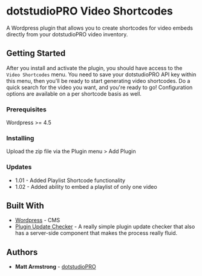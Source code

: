 # dotstudioPRO Video Shortcodes

A Wordpress plugin that allows you to create shortcodes for video embeds directly from your dotstudioPRO video inventory.

## Getting Started

After you install and activate the plugin, you should have access to the `Video Shortcodes` menu.  You need to save your dotstudioPRO API key within this menu, then you'll be ready to start generating video shortcodes.  Do a quick search for the video you want, and you're ready to go!  Configuration options are available on a per shortcode basis as well.

### Prerequisites

Wordpress >= 4.5

### Installing

Upload the zip file via the Plugin menu > Add Plugin

### Updates

- 1.01 - Added Playlist Shortcode functionality
- 1.02 - Added ability to embed a playlist of only one video

## Built With

* [Wordpress](http://www.wordpress.org) - CMS
* [Plugin Update Checker](https://github.com/YahnisElsts/plugin-update-checker) - A really simple plugin update checker that also has a server-side component that makes the process really fluid.

## Authors

* **Matt Armstrong** - [dotstudioPRO](https://dotstudiopro.com)

